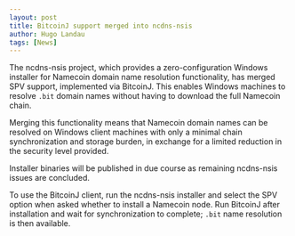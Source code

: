 ```yaml
---
layout: post
title: BitcoinJ support merged into ncdns-nsis
author: Hugo Landau
tags: [News]
---
```


The ncdns-nsis project, which provides a zero-configuration Windows installer
for Namecoin domain name resolution functionality, has merged SPV support,
implemented via BitcoinJ. This enables Windows machines to resolve `.bit`
domain names without having to download the full Namecoin chain.

Merging this functionality means that Namecoin domain names can be resolved on
Windows client machines with only a minimal chain synchronization and storage
burden, in exchange for a limited reduction in the security level provided.

Installer binaries will be published in due course as remaining ncdns-nsis
issues are concluded.

To use the BitcoinJ client, run the ncdns-nsis installer and select the SPV
option when asked whether to install a Namecoin node. Run BitcoinJ after
installation and wait for synchronization to complete; `.bit` name resolution
is then available.
